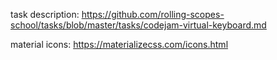task description: https://github.com/rolling-scopes-school/tasks/blob/master/tasks/codejam-virtual-keyboard.md

material icons: https://materializecss.com/icons.html

